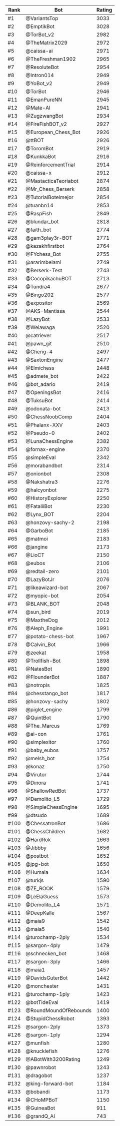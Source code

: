 Rank|Bot|Rating
---|---|---
#1|@VariantsTop|3033
#2|@EmptikBot|3028
#3|@TorBot_v2|2982
#4|@TheMatrix2029|2972
#5|@caissa-ai|2971
#6|@TheFreshman1902|2965
#7|@ResoluteBot|2954
#8|@Intron014|2949
#9|@YoBot_v2|2949
#10|@TorBot|2946
#11|@EmanPureNN|2945
#12|@Mate-AI|2941
#13|@ZugzwangBot|2934
#14|@FireFishBOT_v2|2927
#15|@European_Chess_Bot|2926
#16|@ttBOT|2926
#17|@ToromBot|2919
#18|@KunkkaBot|2916
#19|@ReinforcementTrial|2914
#20|@caissa-x|2912
#21|@MastacticaTeoriabot|2874
#22|@Mr_Chess_Berserk|2858
#23|@TutorialBotelmejor|2854
#24|@tuanbn14|2853
#25|@RaspFish|2849
#26|@blundar_bot|2818
#27|@faith_bot|2774
#28|@gam3play3r-BOT|2771
#29|@kazakhfirstbot|2764
#30|@FYchess_Bot|2755
#31|@ararimbelami|2749
#32|@Berserk-Test|2743
#33|@CocopikachuBOT|2713
#34|@Tundra4|2677
#35|@Bingo202|2577
#36|@expositor|2569
#37|@AKS-Mantissa|2544
#38|@LazyBot|2533
#39|@Weiawaga|2520
#40|@catriever|2517
#41|@pawn_git|2510
#42|@Cheng-4|2497
#43|@SaxtonEngine|2477
#44|@Elmichess|2448
#45|@admete_bot|2422
#46|@bot_adario|2419
#47|@OpeningsBot|2416
#48|@TuksuBot|2414
#49|@odonata-bot|2413
#50|@ChessNoobComp|2404
#51|@Phalanx-XXV|2403
#52|@Pseudo-0|2402
#53|@LunaChessEngine|2382
#54|@fornax-engine|2370
#55|@simpleEval|2342
#56|@morabandbot|2314
#57|@onionbot|2308
#58|@Nakshatra3|2276
#59|@halcyonbot|2275
#60|@HistoryExplorer|2250
#61|@FataliiBot|2230
#62|@Lynx_BOT|2204
#63|@honzovy-sachy-2|2198
#64|@GarboBot|2185
#65|@matmoi|2183
#66|@jangine|2173
#67|@LioCT|2150
#68|@eubos|2106
#69|@redtail-zero|2101
#70|@LazyBotJr|2076
#71|@likeawizard-bot|2067
#72|@myopic-bot|2054
#73|@BLANK_BOT|2048
#74|@sun_bird|2019
#75|@MaxtheDog|2012
#76|@Aleph_Engine|1991
#77|@potato-chess-bot|1967
#78|@Calvin_Bot|1966
#79|@zeekat|1958
#80|@Trollfish-Bot|1898
#81|@NatesBot|1890
#82|@FlounderBot|1887
#83|@notropis|1825
#84|@chesstango_bot|1817
#85|@honzovy-sachy|1802
#86|@piglet_engine|1799
#87|@QuintBot|1790
#88|@The_Marcus|1769
#89|@ai-con|1761
#90|@simplexitor|1760
#91|@baby_eubos|1757
#92|@melsh_bot|1754
#93|@konaz|1750
#94|@Virutor|1744
#95|@Dinora|1741
#96|@ShallowRedBot|1737
#97|@Demolito_L5|1729
#98|@SimpleChessEngine|1695
#99|@dtsudo|1689
#100|@ChessatronBot|1686
#101|@ChessChildren|1682
#102|@HardRok|1663
#103|@Jibbby|1656
#104|@postbot|1652
#105|@jpg-bot|1650
#106|@Humaia|1634
#107|@turkjs|1590
#108|@ZE_ROOK|1579
#109|@LeElaGuess|1573
#110|@Demolito_L4|1571
#111|@DeepKalle|1567
#112|@maia9|1542
#113|@maia5|1540
#114|@turochamp-2ply|1534
#115|@sargon-4ply|1479
#116|@schnecken_bot|1468
#117|@sargon-3ply|1466
#118|@maia1|1457
#119|@DavidsGuterBot|1442
#120|@monchester|1431
#121|@turochamp-1ply|1423
#122|@botTideEval|1419
#123|@RoundMoundOfRebounds|1400
#124|@StupidChessRobot|1393
#125|@sargon-2ply|1373
#126|@sargon-1ply|1294
#127|@munfish|1280
#128|@knucklefish|1276
#129|@ABotWith3200Rating|1249
#130|@pawnrobot|1243
#131|@dragobot|1237
#132|@king-forward-bot|1184
#133|@bobandi|1173
#134|@CHoMPBoT|1150
#135|@GuineaBot|911
#136|@grandQ_AI|743
